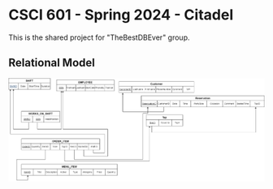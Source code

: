 # CSCI 601 - Spring 2024 - Citadel

This is the shared project for "TheBestDBEver" group.

## Relational Model

![Model](Phase3-RelationalModel.drawio.png)